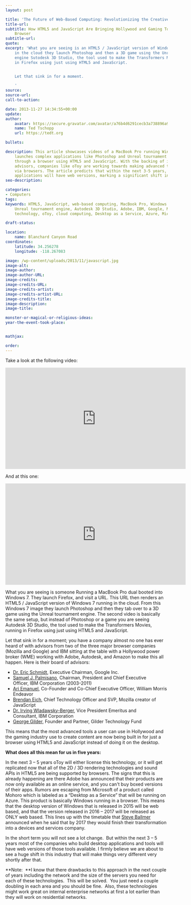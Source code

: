 ```yaml
---
layout: post

title: 'The Future of Web-Based Computing: Revolutionizing the Creative Industry'
title-url:
subtitle: How HTML5 and JavaScript Are Bringing Hollywood and Gaming Tools to Your
    Browser
subtitle-url:
quote:
excerpt: 'What you are seeing is an HTML5 / JavaScript version of Windows 7 running
    in the cloud they launch Photoshop and then a 3D game using the Unreal tournament
    engine Sutodesk 3D Studio, the tool used to make the Transformers Movies, running
    in Firefox using just using HTML5 and JavaScript.


    Let that sink in for a moment.

    '
source:
source-url:
call-to-action:

date: 2013-11-27 14:34:55+00:00
update:
author:
    avatar: https://secure.gravatar.com/avatar/a76b4d6291cecb3a738896a971bfb903?s=512&d=mp&r=g
    name: Ted Tschopp
    url: https://tedt.org

bullets:

description: This article showcases videos of a MacBook Pro running Windows 7 that
    launches complex applications like Photoshop and Unreal tournament engine entirely
    through a browser using HTML5 and JavaScript. With the backing of influential
    advisors, companies like oToy are working towards making advanced tools accessible
    via browsers. The article predicts that within the next 3-5 years, most desktop
    applications will have web versions, marking a significant shift in the industry.
seo-description:

categories:
- Computers
tags:
keywords: HTML5, JavaScript, web-based computing, MacBook Pro, Windows 7, Photoshop,
    Unreal tournament engine, Autodesk 3D Studio, Adobe, IBM, Google, Mozilla, browser
    technology, oToy, cloud computing, Desktop as a Service, Azure, Microsoft

draft-status:

location:
    name: Blanchard Canyon Road
coordinates:
    latitude: 34.256278
    longitude: -118.267083

image: /wp-content/uploads/2013/11/javascript.jpg
image-alt:
image-author:
image-author-URL:
image-credits:
image-credits-URL:
image-credits-artist:
image-credits-artist-URL:
image-credits-title:
image-description:
image-title:

monster-or-magical-or-religious-ideas:
year-the-event-took-place:


mathjax:

order:
---
```

Take a look at the following video:

<iframe width="560" height="315" src="https://www.youtube.com/embed/A7nFcdLilKU" frameborder="0" gesture="media" allow="encrypted-media" allowfullscreen></iframe>

And at this one:

<iframe width="560" height="315" src="https://www.youtube.com/embed/TSrORhFUlPU" frameborder="0" gesture="media" allow="encrypted-media" allowfullscreen></iframe>

What you are seeing is someone Running a MacBook Pro dual booted into Windows 7. They launch Firefox, and visit a URL. This URL then renders an HTML5 / JavaScript version of Windows 7 running in the cloud. From this Windows 7 image they launch Photoshop and then they tab over to a 3D game using the Unreal tournament engine. The second video is basically the same setup, but instead of Photoshop or a game you are seeing Autodesk 3D Studio, the tool used to make the Transformers Movies, running in Firefox using just using HTML5 and JavaScript.

Let that sink in for a moment; you have a company almost no one has ever heard of with advisors from two of the three major browser companies (Mozilla and Google) and IBM sitting at the table with a Hollywood power broker (WME) working with Adobe, Autodesk, and Amazon to make this all happen. Here is their board of advisors:

  * <a href="http://en.wikipedia.org/wiki/Eric_Schmidt" target="_blank" rel="noopener noreferrer">Dr. Eric Schmidt</a>, Executive Chairman, Google Inc.
  * <a href="http://en.wikipedia.org/wiki/Samuel_J._Palmisano" target="_blank" rel="noopener noreferrer">Samuel J. Palmisano</a>, Chairman, President and Chief Executive Officer, IBM Corporation (2003-2011)
  * <a href="http://en.wikipedia.org/wiki/Ari_Emanuel" target="_blank" rel="noopener noreferrer">Ari Emanuel</a>, Co-Founder and Co-Chief Executive Officer, William Morris Endeavor
  * <a href="http://en.wikipedia.org/wiki/Brendan_Eich" target="_blank" rel="noopener noreferrer">Brendan Eich</a>, Chief Technology Officer and SVP, Mozilla creator of JavaScript
  * <a href="http://www.irvingwb.com/about.html" target="_blank" rel="noopener noreferrer">Dr. Irving Wladawsky-Berger</a>, Vice President Emeritus and Consultant, IBM Corporation
  * <a href="http://www.gildertech.com/bios.html" target="_blank" rel="noopener noreferrer">George Gilder</a>, Founder and Partner, Gilder Technology Fund

This means that the most advanced tools a user can use in Hollywood and the gaming industry use to create content are now being built in for just a browser using HTML5 and JavaScript instead of doing it on the desktop.

**What does all this mean for us in five years:**
  
In the next 3 &#8211; 5 years oToy will either license this technology, or it will get replicated now that all of the 2D / 3D rendering technologies and sound APIs in HTML5 are being supported by browsers. The signs that this is already happening are there Adobe has announced that their products are now only available as an online service, and you can't buy boxed versions of their apps. Rumors are escaping from Microsoft of a product called Mohoro which is labeled as a &#8220;Desktop as a Service&#8221; that will be running on Azure. This product is basically Windows running in a browser. This means that the desktop version of Windows that is released in 2015 will be web based, and that the version released in 2016 &#8211; 2017 will be released as ONLY web based. This lines up with the timetable that <a href="http://en.wikipedia.org/wiki/Steve_Ballmer" target="_blank" rel="noopener noreferrer">Steve Ballmer</a> announced when he said that by 2017 they would finish their transformation into a devices and services company.

In the short term you will not see a lot change.  But within the next 3 &#8211; 5 years most of the companies who build desktop applications and tools will have web versions of those tools available. I firmly believe we are about to see a huge shift in this industry that will make things very different very shortly after that.

**Note:  **I know that there drawbacks to this approach in the next couple of years including the network and the size of the servers you need for each of these technologies.  This will be solved.  You just need a couple doubling in each area and you should be fine.  Also, these technologies might work great on internal enterprise networks at first a lot earlier than they will work on residential networks.